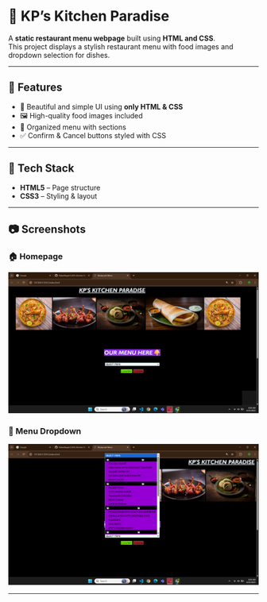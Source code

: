 # 🍴 KP’s Kitchen Paradise  

A **static restaurant menu webpage** built using **HTML and CSS**.  
This project displays a stylish restaurant menu with food images and dropdown selection for dishes. 

--- 
## 📌 Features  
- 🎨 Beautiful and simple UI using **only HTML & CSS**   
- 🖼️ High-quality food images included  
- 📂 Organized menu with sections  
- ✅ Confirm & Cancel buttons styled with CSS

---

## 🚀 Tech Stack  
- **HTML5** – Page structure  
- **CSS3** – Styling & layout

---

## 📷 Screenshots  

### 🏠 Homepage  
![Homepage](output1.png)  

### 📑 Menu Dropdown  
![Menu Dropdown](output.png)  

---

